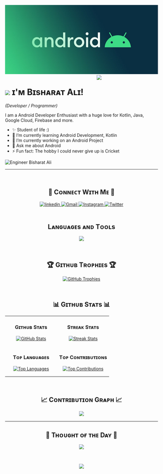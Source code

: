 <!--Banner-->
<div align="center">
    <img src="https://raw.githubusercontent.com/engineer-bisharat-ali/Assets/main/android-developer7.jpg" alt="logo">
</div>


<!--Night Owl image-->
<div>
  <img align="right" width="40%" src="https://owlbertsio-resized.s3.amazonaws.com/Popper.psd.full.png">
</div>

<!--Header Name-->
# <img src="https://emojis.slackmojis.com/emojis/images/1531849430/4246/blob-sunglasses.gif?1531849430" width="30"/> ɪ'ᴍ Bɪsʜᴀʀᴀᴛ Aʟɪ!
*(Developer / Programmer)*
<br /> 

<!--Start Intro-->               
<p align="left">I am a Android Developer Enthusiast with a huge love for Kotlin, Java, Google Cloud, Firebase and more.</p>

- ✨ Student of life :)
- 🌱 I’m currently learning Android Development, Kotlin
- 🔭 I’m currently working on an Android Project
- 💬 Ask me about Android
- ⚡ Fun fact: The hobby I could never give up is Cricket
<!--End Intro-->

<!--Profile Count Badge-->
<p align="left">
  <img src="https://komarev.com/ghpvc/?username=engineer-bisharat-ali&label=Profile%20views&color=770677&style=for-the-badge&logo=star" alt="Engineer Bisharat Ali" style="padding-right:20px;" />
</p>

---
<br />

<!--Contact Section--> 

<h2 align="center">🤝 Cᴏɴɴᴇᴄᴛ Wɪᴛʜ Mᴇ 🤝 </h2>
<div align="center">
 <a href="https://www.linkedin.com/in/bisharat-ali/" target="_blank">
<img src=https://img.shields.io/badge/linkedin-%231E77B5.svg?&style=for-the-badge&logo=linkedin&logoColor=white alt=linkedin style="margin-bottom: 5px;" />
</a>
  
<a href="mailto:bisharatali@example.com" target="_blank">
<img src="https://img.shields.io/badge/Gmail-D14836?style=for-the-badge&logo=gmail&logoColor=white" alt="Gmail" style="margin-bottom: 5px;" />
</a>

<a href="https://www.instagram.com/bisharat__ali_/" target="_blank">
<img src=https://img.shields.io/badge/Instagram-E4405F?style=for-the-badge&logo=instagram&logoColor=white alt=Instagram style="margin-bottom: 5px;" />
</a>

<a href="https://twitter.com/engineer-bisharat-ali" target="_blank">
<img src="https://img.shields.io/badge/Twitter-1DA1F2?style=for-the-badge&logo=twitter&logoColor=white" alt="Twitter" style="margin-bottom: 5px;" />
</a>
</div>
<br />

<!--Languages and Tools Section-->       
<h2 align="center">Lᴀɴɢᴜᴀɢᴇs ᴀɴᴅ Tᴏᴏʟs</h2> 
<p align="center">
<img width="500px"  src="https://skillicons.dev/icons?i=kotlin,java,html,css,firebase,androidstudio,git,github,postman,googlecloud,mysql&perline=11"  />
</p>
<br />

<!--Trophies Section-->   
<h2 align="center">🏆 Gɪᴛʜᴜʙ Tʀᴏᴘʜɪᴇs 🏆</h2>
<p align="center">
  <a href="https://github.com/engineer-bisharat-ali/github-profile-trophy">
    <img src="https://github-profile-trophy.vercel.app/?username=engineer-bisharat-ali&row=2&column=4&margin-w=20&margin-h=20" alt="GitHub Trophies">
  </a>
</p>
<br />


<!--Github stats Table--> 
<h2 align="center">📊 Gɪᴛʜᴜʙ Sᴛᴀᴛs 📊</h2>

<table width="100%">
  <tr>
    <td width="50%">
      <h3 align="center"><strong>Gɪᴛʜᴜʙ Sᴛᴀᴛs</strong></h3>
      <p align="center">
        <a href="https://github.com/engineer-bisharat-ali">
          <img align="center" src="https://github-readme-stats.vercel.app/api?username=engineer-bisharat-ali&theme=tokyonight&hide_border=false&include_all_commits=false&count_private=false" alt="GitHub Stats" />
        </a>
      </p>
    </td>
    <td width="50%">
      <h3 align="center"><strong>Sᴛʀᴇᴀᴋ Sᴛᴀᴛs</strong></h3>
      <p align="center">
        <a href="https://github.com/engineer-bisharat-ali">
          <img align="center" src="https://streak-stats.demolab.com?user=engineer-bisharat-ali&theme=tokyonight&hide_border=false" alt="Streak Stats" />
        </a>
      </p>
    </td>
  </tr>
  <tr>
    <td width="50%">
      <h3 align="center"><strong>Tᴏᴘ Lᴀɴɢᴜᴀɢᴇs</strong></h3>
      <p align="center">
        <a href="https://github.com/engineer-bisharat-ali">
          <img align="center" src="https://github-readme-stats.vercel.app/api/top-langs/?username=engineer-bisharat-ali&theme=tokyonight&hide_border=false&include_all_commits=false&count_private=false&layout=compact" alt="Top Languages" style="width: 80%;" />
        </a>
      </p>
    </td>
    <td width="50%">
      <h3 align="center"><strong>Tᴏᴘ Cᴏɴᴛʀɪʙᴜᴛɪᴏɴs</strong></h3>
      <p align="center">
        <a href="https://github.com/engineer-bisharat-ali">
          <img align="center" src="https://github-contributor-stats.vercel.app/api?username=engineer-bisharat-ali&limit=5&theme=tokyonight&combine_all_yearly_contributions=true" alt="Top Contributions" style="width: 80%;" />
        </a>
      </p>
    </td>
  </tr>
</table>
<br />

<!--Contribution Graph-->
<h2 align="center">📈 Cᴏɴᴛʀɪʙᴜᴛɪᴏɴ Gʀᴀᴘʜ 📈</h2>
<div align="center">
    <img src="https://github-readme-activity-graph.vercel.app/graph?username=engineer-bisharat-ali&bg_color=011627&color=79d3c3&line=c792ea&point=ffeb95&area=true&hide_border=false" border-radius="15">
</div>

---

<!--Dynamic Quote card updated everyday at 12 PM--> 
<h2 align="center">🌟 Tʜᴏᴜɢʜᴛ ᴏғ ᴛʜᴇ Dᴀʏ 🌟</h2>

<!--STARTS_HERE_QUOTE_CARD-->
<p align="center">
    <img src="https://readme-daily-quotes.vercel.app/api?author=Ming-Dao%20Deng&quote=It%20is%20up%20to%20each%20of%20us%20to%20sing%20as%20we%20feel%20moved%20by%20the%20overall%20song%20of%20life.&theme=dark&bg_color=011627&author_color=ffeb95">
</p>
<!--ENDS_HERE_QUOTE_CARD-->

<br/>

<!--Footer--> 
<p align="center">
  <img src="https://capsule-render.vercel.app/api?type=waving&color=gradient&height=65&section=footer"/>
</p>
